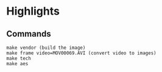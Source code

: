 # Highlights

## Commands

```
make vendor (build the image)
make frame video=MOV00069.AVI (convert video to images)
make tech
make aes
```
